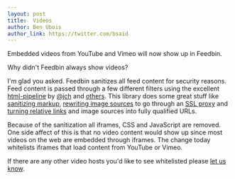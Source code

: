 ```yaml
---
layout: post
title:  Videos
author: Ben Ubois
author_link: https://twitter.com/bsaid
---
```


Embedded videos from YouTube and Vimeo will now show up in Feedbin.

Why didn't Feedbin always show videos?

I'm glad you asked. Feedbin sanitizes all feed content for security reasons. Feed content is passed through a few different filters using the excellent [html-pipeline][pipeline] by [@jch][jch] and [others][contributors]. This library does some great stuff like [sanitizing markup][sanitizing], [rewriting image sources][camo_filter] to go through an [SSL proxy][camo] and [turning relative links][absolute_source] and image sources into fully qualified URLs.

[pipeline]: https://github.com/jch/html-pipeline
[jch]: https://github.com/jch
[contributors]: https://github.com/jch/html-pipeline/graphs/contributors
[sanitizing]: https://github.com/jch/html-pipeline/blob/master/lib/html/pipeline/sanitization_filter.rb
[camo_filter]: https://github.com/jch/html-pipeline/blob/master/lib/html/pipeline/camo_filter.rb
[camo]: https://github.com/atmos/camo
[absolute_source]: https://github.com/jch/html-pipeline/blob/master/lib/html/pipeline/absolute_source_filter.rb

Because of the sanitization all iframes, CSS and JavaScript are removed. One side affect of this is that no video content  would show up since most videos on the web are embedded through iframes. The change today whitelists iframes that load content from YouTube or Vimeo.

If there are any other video hosts you'd like to see whitelisted please [let us know](mailto:support@feedbin.me).